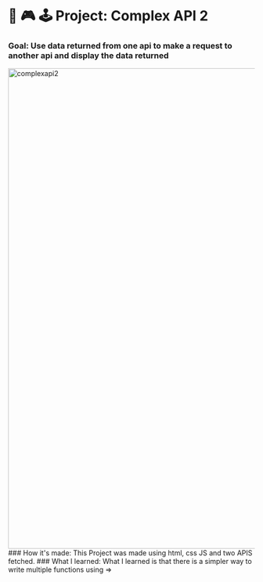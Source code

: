 # 💾 🎮 🕹 Project: Complex API 2

### Goal: Use data returned from one api to make a request to another api and display the data returned
<img width="980" alt="complexapi2" src="https://user-images.githubusercontent.com/78456343/135722018-00d320e9-f2a7-4c70-b717-3ecc68288f13.png">
### How it's made:
This Project was made using html, css JS and two APIS fetched.
### What I learned:
What I learned is that there is a simpler way to write multiple functions using => 



